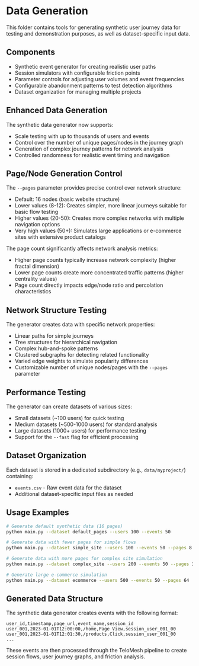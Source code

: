 # Data Generation

This folder contains tools for generating synthetic user journey data for testing and demonstration purposes, as well as dataset-specific input data.

## Components
- Synthetic event generator for creating realistic user paths
- Session simulators with configurable friction points
- Parameter controls for adjusting user volumes and event frequencies
- Configurable abandonment patterns to test detection algorithms
- Dataset organization for managing multiple projects

## Enhanced Data Generation
The synthetic data generator now supports:
- Scale testing with up to thousands of users and events
- Control over the number of unique pages/nodes in the journey graph
- Generation of complex journey patterns for network analysis
- Controlled randomness for realistic event timing and navigation

## Page/Node Generation Control
The `--pages` parameter provides precise control over network structure:
- Default: 16 nodes (basic website structure)
- Lower values (8-12): Creates simpler, more linear journeys suitable for basic flow testing
- Higher values (20-50): Creates more complex networks with multiple navigation options
- Very high values (50+): Simulates large applications or e-commerce sites with extensive product catalogs

The page count significantly affects network analysis metrics:
- Higher page counts typically increase network complexity (higher fractal dimension)
- Lower page counts create more concentrated traffic patterns (higher centrality values)
- Page count directly impacts edge/node ratio and percolation characteristics

## Network Structure Testing
The generator creates data with specific network properties:
- Linear paths for simple journeys
- Tree structures for hierarchical navigation
- Complex hub-and-spoke patterns
- Clustered subgraphs for detecting related functionality
- Varied edge weights to simulate popularity differences
- Customizable number of unique nodes/pages with the `--pages` parameter

## Performance Testing
The generator can create datasets of various sizes:
- Small datasets (~100 users) for quick testing
- Medium datasets (~500-1000 users) for standard analysis
- Large datasets (1000+ users) for performance testing
- Support for the `--fast` flag for efficient processing

## Dataset Organization
Each dataset is stored in a dedicated subdirectory (e.g., `data/myproject/`) containing:
- `events.csv` - Raw event data for the dataset
- Additional dataset-specific input files as needed

## Usage Examples
```bash
# Generate default synthetic data (16 pages)
python main.py --dataset default_pages --users 100 --events 50

# Generate data with fewer pages for simple flows
python main.py --dataset simple_site --users 100 --events 50 --pages 8

# Generate data with more pages for complex site simulation
python main.py --dataset complex_site --users 200 --events 50 --pages 32

# Generate large e-commerce simulation
python main.py --dataset ecommerce --users 500 --events 50 --pages 64
```

## Generated Data Structure
The synthetic data generator creates events with the following format:
```csv
user_id,timestamp,page_url,event_name,session_id
user_001,2023-01-01T12:00:00,/home,Page View,session_user_001_00
user_001,2023-01-01T12:01:30,/products,Click,session_user_001_00
...
```

These events are then processed through the TeloMesh pipeline to create session flows, user journey graphs, and friction analysis. 